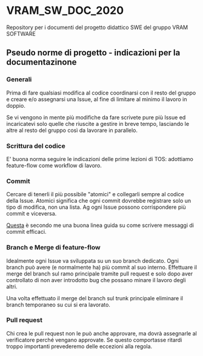 # VRAM_SW_DOC_2020
Repository per i documenti del progetto didattico SWE del gruppo VRAM SOFTWARE

## Pseudo norme di progetto - indicazioni per la documentazinone

### Generali

Prima di fare qualsiasi modifica al codice coordinarsi con il resto del gruppo e creare e/o assegnarsi una Issue, al fine di limitare al minimo il lavoro in doppio. 

Se vi vengono in mente più modifiche da fare scrivete pure più Issue ed incaricatevi solo quelle che riuscite a gestire in breve tempo, lasciando le altre al resto del gruppo così da lavorare in parallelo.

### Scrittura del codice
E' buona norma seguire le indicazioni delle prime lezioni di TOS: adottiamo feature-flow come workflow di lavoro.

### Commit
Cercare di tenerli il più possibile "atomici" e collegarli sempre al codice della Issue. Atomici significa che ogni commit dovrebbe registrare solo un tipo di modifica, non una lista. Ag ogni Issue possono corrispondere più commit e viceversa.

[Questa](https://chris.beams.io/posts/git-commit/) è secondo me una buona linea guida su come scrivere messaggi di commit efficaci.

### Branch e Merge di feature-flow
Idealmente ogni Issue va sviluppata su un suo branch dedicato. Ogni branch può avere (e normalmente ha) più commit al suo interno. Effettuare il merge del branch sul ramo principale tramite pull request e solo dopo aver controllato di non aver introdotto bug che possano minare il lavoro degli altri.

Una volta effettuato il merge del branch sul trunk principale eliminare il branch temporaneo su cui si era lavorato.

### Pull request
Chi crea le pull request non le può anche approvare, ma dovrà assegnarle al verificatore perché vengano approvate. Se questo comportasse ritardi troppo importanti prevederemo delle eccezioni alla regola.
